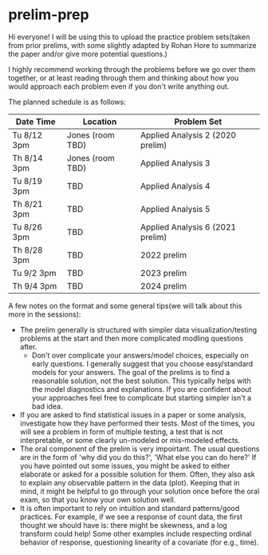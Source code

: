 # prelim-prep

Hi everyone! I will be using this to upload the practice problem sets(taken from prior prelims, with some slightly adapted by Rohan Hore to summarize the paper and/or give more potential questions.)

I highly recommend working through the problems before we go over them together, or at least reading through them and thinking about how you would approach each problem even if you don't write anything out.

The planned schedule is as follows:

| Date Time    | Location         | Problem Set                      |
| ------------ | ---------------- | -------------------------------- |
| Tu 8/12 3pm  | Jones (room TBD) | Applied Analysis 2 (2020 prelim) |
| Th 8/14 3pm  | Jones (room TBD) | Applied Analysis 3               |
| Tu 8/19 3pm  | TBD              | Applied Analysis 4               |
| Th 8/21 3pm  | TBD              | Applied Analysis 5               |
| Tu 8/26 3pm  | TBD              | Applied Analysis 6 (2021 prelim) |
| Th  8/28 3pm | TBD              | 2022 prelim                      |
| Tu  9/2 3pm  | TBD              | 2023 prelim                      |
| Th  9/4 3pm  | TBD              | 2024 prelim                      |

A few notes on the format and some general tips(we will talk about this more in the sessions):

- The prelim generally is structured with simpler data visualization/testing problems at the start and then more complicated modling questions after.
  - Don't over complicate your answers/model choices, especially on early questions. I generally suggest that you choose easy/standard models for your answers. The goal of the prelims is to find a reasonable solution, not the best solution. This typically helps with the model diagnostics and explanations. If you are confident about your approaches feel free to complicate but starting simpler isn't a bad idea.
- If you are asked to find statistical issues in a paper or some analysis, investigate how they have performed their tests. Most of the times, you will see a problem in form of multiple testing, a test that is not interpretable, or some clearly un-modeled or mis-modeled effects.
- The oral component of the prelim is very impoirtant. The usual questions are in the form of 'why did you do this?', 'What else you can do here?' If you have pointed out some issues, you might be asked to either elaborate or asked for a possible solution for them. Often, they also ask to explain any observable pattern in the data (plot). Keeping that in mind, it might be helpful to go through your solution once before the oral exam, so that you know your own solution well.
- It is often important to rely on intuition and standard patterns/good practices. For example, if we see a response of count data, the first thought we should have is: there might be skewness, and a log transform could help! Some other examples include respecting ordinal behavior of response, questioning linearity of a covariate (for e.g., time).
